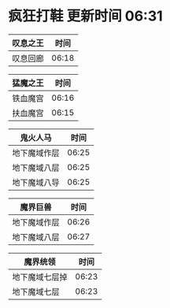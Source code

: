 # 疯狂打鞋 更新时间 06:31

| 叹息之王   | 时间    |
|--------|-------|
| 叹息回廊 | 06:18 |

| 猛魔之王   | 时间    |
|--------|-------|
| 铁血魔宫 | 06:16 |
| 扶血魔宫 | 06:15 |

| 鬼火人马   | 时间    |
|--------|-------|
| 地下魔域作层 | 06:25 |
| 地下魔域八层 | 06:25 |
| 地下魔域八导 | 06:25 |

| 魔界巨兽   | 时间    |
|--------|-------|
| 地下魔域作层 | 06:26 |
| 地下魔域八层 | 06:27 |

| 魔界统领   | 时间    |
|--------|-------|
| 地下魔域七层掉 | 06:23 |
| 地下魔域七层 | 06:23 |